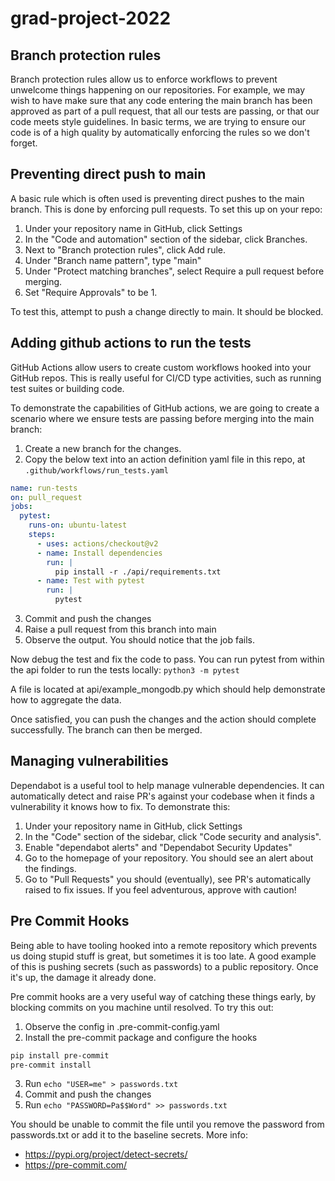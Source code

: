 # grad-project-2022


## Branch protection rules
Branch protection rules allow us to enforce workflows to prevent unwelcome things happening on our repositories. For example, we may wish to have make sure that any code entering the main branch has been approved as part of a pull request, that all our tests are passing, or that our code meets style guidelines. In basic terms, we are trying to ensure our code is of a high quality by automatically enforcing the rules so we don't forget.


## Preventing direct push to main
A basic rule which is often used is preventing direct pushes to the main branch. This is done by enforcing pull requests. To set this up on your repo:

1. Under your repository name in GitHub, click Settings
2. In the "Code and automation" section of the sidebar, click  Branches.
3. Next to "Branch protection rules", click Add rule.
4. Under "Branch name pattern", type "main"
5. Under "Protect matching branches", select Require a pull request before merging.
6. Set "Require Approvals" to be 1.


To test this, attempt to push a change directly to main. It should be blocked.

## Adding github actions to run the tests
GitHub Actions allow users to create custom workflows hooked into your GitHub repos. This is really useful for CI/CD type activities, such as running test suites or building code.


To demonstrate the capabilities of GitHub actions, we are going to create a scenario where we ensure tests are passing before merging into the main branch:

1. Create a new branch for the changes.
2. Copy the below text into an action definition yaml file in this repo, at `.github/workflows/run_tests.yaml`
``` yaml
name: run-tests
on: pull_request
jobs:
  pytest:
    runs-on: ubuntu-latest
    steps:
      - uses: actions/checkout@v2
      - name: Install dependencies
        run: |
          pip install -r ./api/requirements.txt
      - name: Test with pytest
        run: |
          pytest
```
3. Commit and push the changes
4. Raise a pull request from this branch into main
5. Observe the output. You should notice that the job fails.

Now debug the test and fix the code to pass. You can run pytest from within the api folder to run the tests locally: `python3 -m pytest`

A file is located at api/example_mongodb.py which should help demonstrate how to aggregate the data.

Once satisfied, you can push the changes and the action should complete successfully. The branch can then be merged.

## Managing vulnerabilities
Dependabot is a useful tool to help manage vulnerable dependencies. It can automatically detect and raise PR's against your codebase when it finds a vulnerability it knows how to fix. To demonstrate this:

1. Under your repository name in GitHub, click Settings
2. In the "Code" section of the sidebar, click "Code security and analysis".
3. Enable "dependabot alerts" and "Dependabot Security Updates"
4. Go to the homepage of your repository. You should see an alert about the findings.
5. Go to "Pull Requests" you should (eventually), see PR's automatically raised to fix issues. If you feel adventurous, approve with caution!


## Pre Commit Hooks
Being able to have tooling hooked into a remote repository which prevents us doing stupid stuff is great, but sometimes it is too late. A good example of this is pushing secrets (such as passwords) to a public repository. Once it's up, the damage it already done.

Pre commit hooks are a very useful way of catching these things early, by blocking commits on you machine until resolved. To try this out:

1. Observe the config in .pre-commit-config.yaml
2. Install the pre-commit package and configure the hooks
``` sh
pip install pre-commit
pre-commit install
```
3. Run `echo "USER=me" > passwords.txt`
4. Commit and push the changes
5. Run `echo "PASSWORD=Pa$$Word" >> passwords.txt`

You should be unable to commit the file until you remove the password from passwords.txt or add it to the baseline secrets.
More info:

- https://pypi.org/project/detect-secrets/
- https://pre-commit.com/

